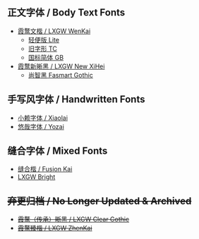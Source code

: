## 正文字体 / Body Text Fonts
- [霞鹜文楷 / LXGW WenKai](https://github.com/lxgw/LxgwWenKai)
  - [轻便版 Lite](https://github.com/lxgw/LxgwWenKai-Lite)
  - [旧字形 TC](https://github.com/lxgw/LxgwWenkaiTC) 
  - [国标简体 GB](https://github.com/lxgw/LxgwWenkaiGB)
- [霞鹜新晰黑 / LXGW New XiHei](https://github.com/lxgw/LxgwNewClearGothic)
  - [尚智黑 Fasmart Gothic](https://www.maoken.com/freefonts/10610.html)
## 手写风字体 / Handwritten Fonts
- [小赖字体 / Xiaolai](https://github.com/lxgw/kose-font)
- [悠哉字体 / Yozai](https://github.com/lxgw/yozai-font)
## 缝合字体 / Mixed Fonts
- [缝合楷 / Fusion Kai](https://github.com/lxgw/FusionKai)
- [LXGW Bright](https://github.com/lxgw/LxgwBright)
## ~~弃更归档 / No Longer Updated & Archived~~
- ~~[霞鹜（传承）晰黑 / LXGW Clear Gothic](https://github.com/lxgw/LxgwClearGothic)~~
- ~~[霞鹜臻楷 / LXGW ZhenKai](https://github.com/lxgw/LxgwZhenKai)~~
